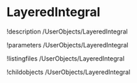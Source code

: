 <!-- MOOSE Documentation Stub: Remove this when content is added. -->

# LayeredIntegral
!description /UserObjects/LayeredIntegral

!parameters /UserObjects/LayeredIntegral

!listingfiles /UserObjects/LayeredIntegral

!childobjects /UserObjects/LayeredIntegral

